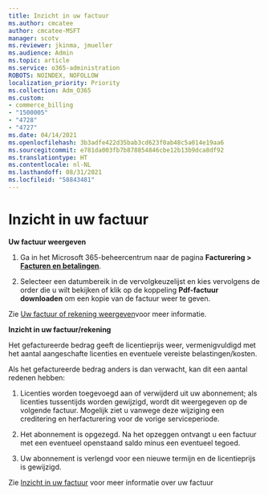 ```yaml
---
title: Inzicht in uw factuur
ms.author: cmcatee
author: cmcatee-MSFT
manager: scotv
ms.reviewer: jkinma, jmueller
ms.audience: Admin
ms.topic: article
ms.service: o365-administration
ROBOTS: NOINDEX, NOFOLLOW
localization_priority: Priority
ms.collection: Adm_O365
ms.custom:
- commerce_billing
- "1500005"
- "4728"
- "4727"
ms.date: 04/14/2021
ms.openlocfilehash: 3b3adfe422d35bab3cd623f0ab48c5a014e19aa6
ms.sourcegitcommit: e781da003fb7b878854846cbe12b13b9dca8df92
ms.translationtype: HT
ms.contentlocale: nl-NL
ms.lasthandoff: 08/31/2021
ms.locfileid: "58843481"
---
```

# <a name="understand-your-bill"></a>Inzicht in uw factuur

**Uw factuur weergeven**

1. Ga in het Microsoft 365-beheercentrum naar de pagina **Facturering > [ Facturen en betalingen](https://go.microsoft.com/fwlink/p/?linkid=848039)**.

2. Selecteer een datumbereik in de vervolgkeuzelijst en kies vervolgens de order die u wilt bekijken of klik op de koppeling **Pdf-factuur downloaden** om een kopie van de factuur weer te geven.

Zie [Uw factuur of rekening weergeven](https://docs.microsoft.com/microsoft-365/commerce/billing-and-payments/view-your-bill-or-invoice)voor meer informatie.

**Inzicht in uw factuur/rekening**

Het gefactureerde bedrag geeft de licentieprijs weer, vermenigvuldigd met het aantal aangeschafte licenties en eventuele vereiste belastingen/kosten.

Als het gefactureerde bedrag anders is dan verwacht, kan dit een aantal redenen hebben:

1. Licenties worden toegevoegd aan of verwijderd uit uw abonnement; als licenties tussentijds worden gewijzigd, wordt dit weergegeven op de volgende factuur.  Mogelijk ziet u vanwege deze wijziging een creditering en herfacturering voor de vorige serviceperiode.

2. Het abonnement is opgezegd. Na het opzeggen ontvangt u een factuur met een eventueel openstaand saldo minus een eventueel tegoed.

3. Uw abonnement is verlengd voor een nieuwe termijn en de licentieprijs is gewijzigd.  

Zie [Inzicht in uw factuur](https://support.office.com/article/Understand-your-invoice-for-Office-365-for-business-0724b428-fb59-4962-8c37-6674166d7507) voor meer informatie over uw factuur
